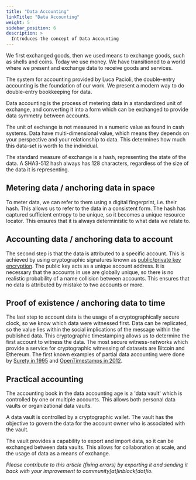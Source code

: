 ```yaml
---
title: "Data Accounting"
linkTitle: "Data Accounting"
weight: 5
sidebar_position: 6
description: >
  Introduces the concept of Data Accounting
---
```


We first exchanged goods, then we used means to exchange goods, such as
shells and coins. Today we use money. We have transitioned to a world where
we present and exchange data to receive goods and services.

The system for accounting provided by Luca Pacioli, the double-entry
accounting is the foundation of our work. We present a modern
way to do double-entry bookkeeping for data.

Data accounting is the process of metering data in a standardized unit
of exchange, and converting it into a form which can be exchanged to
provide data symmetry between accounts.

The unit of exchange is not measured in a numeric value as found in cash
systems. Data have multi-dimensional value, which means they depends on your
perspective and your relationship to data. This determines how much this
data-set is worth to the individual.

The standard measure of exchange is a hash, representing the state of the
data. A SHA3-512 hash always has 128 characters, regardless of the size
of the data it is representing.

## Metering data / anchoring data in space

To meter data, we can refer to them using a digital fingerprint, i.e. their
hash. This allows us to refer to the data in a consistent form. The hash has
captured sufficient entropy to be unique, so it becomes a unique resource
locator. This ensures that it is always deterministic to what data we relate
to.

## Accounting data / anchoring data to account

The second step is that the data is attributed to a specific account. This is
achieved by using cryptographic signatures known as [public/private key
encryption](https://en.wikipedia.org/wiki/Public-key_cryptography). The public
key acts as a unique account address. It is necessary that the accounts in use
are globally unique, so there is no realistic probability of a name collision
between accounts. This ensures that no data is attributed by mistake to two
accounts or more.

## Proof of existence / anchoring data to time

The last step to account data is the usage of a cryptographically secure clock,
so we know which data were witnessed first. Data can be replicated, so the
value lies within the social implications of the message within the published
data. This cryptographic timestamping allows us to determine the first account
to witness the data. The most secure witness-networks which provide a service
for cryptographic witnessing of datasets are Bitcoin and Ethereum. The first
known examples of partial data accounting were done by [Surety in
1995](https://www.vice.com/en/article/j5nzx4/what-was-the-first-blockchain) and
[OpenTimestamps in
2012](https://petertodd.org/2016/opentimestamps-announcement).

## Practical accounting

The accounting book in the data accounting age is a 'data vault' which is
controlled by one or multiple accounts. This allows both personal data vaults
or organizational data vaults.

A data vault is controlled by a cryptographic wallet. The vault has the
objective to govern the data for the account owner who is associated with the
vault.

The vault provides a capability to export and import data, so it can be
exchanged between data vaults. This allows for collaboration at scale, and the
usage of data as a means of exchange.

*Please contribute to this article (fixing errors) by exporting it and
sending it back with your improvement to community\[at\]inblock\[dot\]io.*
